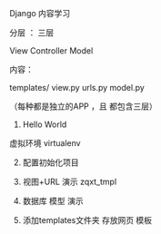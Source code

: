 Django 内容学习 


分层 ：  三层

View
Controller
Model

内容：

templates/
view.py
urls.py
model.py 

（每种都是独立的APP ，且 都包含三层） 



1. Hello World 

虚拟环境  virtualenv 

2. 配置初始化项目 


3. 视图+URL 演示     zqxt_tmpl 

4. 数据库 模型 演示  

5. 添加templates文件夹  存放网页 模板 
 


 


 
